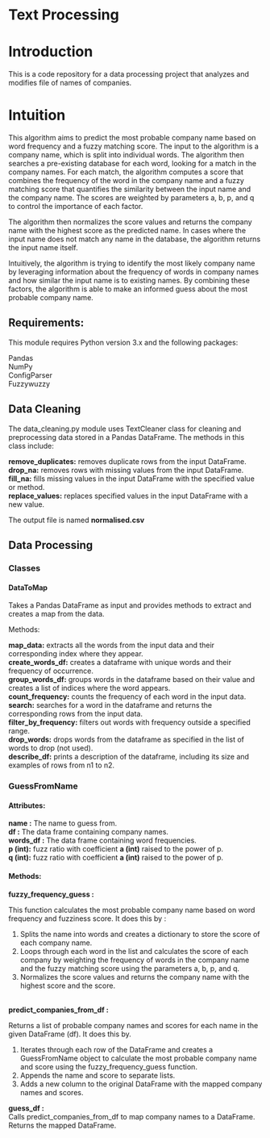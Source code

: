 # Text Processing 
# Introduction
This is a code repository for a data processing project that analyzes and modifies file of names of companies. 

# Intuition 
This algorithm aims to predict the most probable company name based on word frequency and a fuzzy matching score. The input to the algorithm is a company name, which is split into individual words. The algorithm then searches a pre-existing database for each word, looking for a match in the company names. For each match, the algorithm computes a score that combines the frequency of the word in the company name and a fuzzy matching score that quantifies the similarity between the input name and the company name. The scores are weighted by parameters a, b, p, and q to control the importance of each factor.

The algorithm then normalizes the score values and returns the company name with the highest score as the predicted name. In cases where the input name does not match any name in the database, the algorithm returns the input name itself.

Intuitively, the algorithm is trying to identify the most likely company name by leveraging information about the frequency of words in company names and how similar the input name is to existing names. By combining these factors, the algorithm is able to make an informed guess about the most probable company name.

## Requirements:
This module requires Python version 3.x and the following packages:

Pandas <br>
NumPy <br>
ConfigParser <br>
Fuzzywuzzy

## Data Cleaning 

The data_cleaning.py module uses TextCleaner class for cleaning and preprocessing data stored in a Pandas DataFrame. The methods in this class include:

<b>remove_duplicates:</b> removes duplicate rows from the input DataFrame.<br>
<b>drop_na:</b> removes rows with missing values from the input DataFrame.<br>
<b>fill_na:</b> fills missing values in the input DataFrame with the specified value or method.<br>
<b>replace_values:</b> replaces specified values in the input DataFrame with a new value.<br>

The output file is named  <b>normalised.csv</b>

## Data Processing 

### Classes 

#### DataToMap

Takes a Pandas DataFrame as input and provides methods to extract and creates a map from the data.<br>

Methods: <br>

<b>map_data:</b> extracts all the words from the input data and their corresponding index where they appear.<br>
<b>create_words_df:</b> creates a dataframe with unique words and their frequency of occurrence.<br>
<b>group_words_df:</b> groups words in the dataframe based on their value and creates a list of indices where the word appears.<br>
<b>count_frequency:</b> counts the frequency of each word in the input data.<br>
<b>search:</b> searches for a word in the dataframe and returns the corresponding rows from the input data.<br>
<b>filter_by_frequency:</b> filters out words with frequency outside a specified range.<br>
<b>drop_words:</b> drops words from the dataframe as specified in the list of words to drop (not used).<br>
<b>describe_df:</b> prints a description of the dataframe, including its size and examples of rows from n1 to n2.<br>

### GuessFromName 

#### Attributes:

<b>name :</b> The name to guess from.<br>
<b>df :</b> The data frame containing company names.<br>
<b>words_df :</b> The data frame containing word frequencies.<br>
<b>p (int):</b> fuzz ratio with coefficient <b>a (int)</b> raised to the power of p.</br>
<b>q (int):</b> fuzz ratio with coefficient <b>a (int)</b> raised to the power of p.</br>

#### Methods:

<b>fuzzy_frequency_guess :</b>

This function calculates the most probable company name based on word frequency and fuzziness score. 
It does this by : 
1. Splits the name into words and creates a dictionary to store the score of each company name.
2. Loops through each word in the list and calculates the score of each company by weighting the frequency of words in the company name and the fuzzy matching score using the parameters a, b, p, and q.
3. Normalizes the score values and returns the company name with the highest score and the score.<br>

<br>
<b>predict_companies_from_df :</b>

Returns a list of probable company names and scores for each name in the given DataFrame (df). It does this by. 
1. Iterates through each row of the DataFrame and creates a GuessFromName object to calculate the most probable company name and score using the fuzzy_frequency_guess function.
2. Appends the name and score to separate lists.
3. Adds a new column to the original DataFrame with the mapped company names and scores.

<b>guess_df :</b> <br>
Calls predict_companies_from_df to map company names to a DataFrame.
Returns the mapped DataFrame.